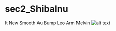 # sec2_ShibaInu
It New Smooth Au Bump Leo Arm Melvin
![alt text](https://en.wikipedia.org/wiki/Doge_(meme)#/media/File:Original_Doge_meme.jpg)
